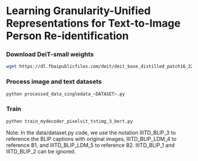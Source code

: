 # Learning Granularity-Unified Representations for Text-to-Image Person Re-identification

### Download DeiT-small weights
```bash
wget https://dl.fbaipublicfiles.com/deit/deit_base_distilled_patch16_224-df68dfff.pth
```
### Process image and text datasets
```bash
python processed_data_singledata_<DATASET>.py
```

### Train
```bash
python train_mydecoder_pixelvit_txtimg_3_bert.py
```

Note: In the data/dataset.py code, we use the notation IIITD_BLIP_3 to reference the BLIP captions with original images, IIITD_BLIP_LDM_4 to reference B1, and IIITD_BLIP_LDM_5 to reference B2. IIITD_BLIP_1 and IIITD_BLIP_2 can be ignored. 